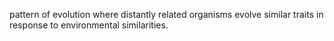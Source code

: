 pattern of evolution where distantly related organisms evolve similar traits in response to environmental similarities.
